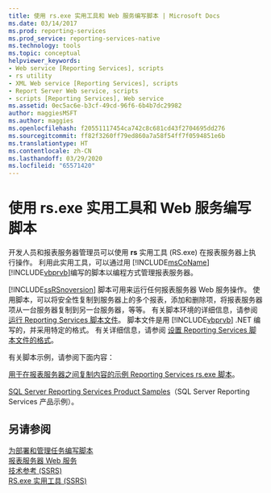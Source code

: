 ```yaml
---
title: 使用 rs.exe 实用工具和 Web 服务编写脚本 | Microsoft Docs
ms.date: 03/14/2017
ms.prod: reporting-services
ms.prod_service: reporting-services-native
ms.technology: tools
ms.topic: conceptual
helpviewer_keywords:
- Web service [Reporting Services], scripts
- rs utility
- XML Web service [Reporting Services], scripts
- Report Server Web service, scripts
- scripts [Reporting Services], Web service
ms.assetid: 0ec5ac6e-b3cf-49cd-96f6-6b4b7dc29982
author: maggiesMSFT
ms.author: maggies
ms.openlocfilehash: f20551117454ca742c8c681cd43f2704695dd276
ms.sourcegitcommit: ff82f3260ff79ed860a7a58f54ff7f0594851e6b
ms.translationtype: HT
ms.contentlocale: zh-CN
ms.lasthandoff: 03/29/2020
ms.locfileid: "65571420"
---
```

# <a name="script-with-the-rsexe-utility-and-the-web-service"></a>使用 rs.exe 实用工具和 Web 服务编写脚本
  开发人员和报表服务器管理员可以使用 **rs** 实用工具 (RS.exe) 在报表服务器上执行操作。 利用此实用工具，可以通过用 [!INCLUDE[msCoName](../../includes/msconame-md.md)] [!INCLUDE[vbprvb](../../includes/vbprvb-md.md)]编写的脚本以编程方式管理报表服务器。  
  
 [!INCLUDE[ssRSnoversion](../../includes/ssrsnoversion-md.md)] 脚本可用来运行任何报表服务器 Web 服务操作。 使用脚本，可以将安全性复制到服务器上的多个报表，添加和删除项，将报表服务器项从一台服务器复制到另一台服务器，等等。 有关脚本环境的详细信息，请参阅 [运行 Reporting Services 脚本文件](../../reporting-services/tools/run-a-reporting-services-script-file.md)。 脚本文件是用 [!INCLUDE[vbprvb](../../includes/vbprvb-md.md)] .NET 编写的，并采用特定的格式。 有关详细信息，请参阅 [设置 Reporting Services 脚本文件的格式](../../reporting-services/tools/format-a-reporting-services-script-file.md)。  
  
 有关脚本示例，请参阅下面内容：  
  
 [用于在报表服务器之间复制内容的示例 Reporting Services rs.exe 脚本](../../reporting-services/tools/sample-reporting-services-rs-exe-script-to-copy-content-between-report-servers.md)。  
  
 [SQL Server Reporting Services Product Samples](https://go.microsoft.com/fwlink/?LinkId=177889)（SQL Server Reporting Services 产品示例）。  
  
## <a name="see-also"></a>另请参阅  
 [为部署和管理任务编写脚本](../../reporting-services/tools/script-deployment-and-administrative-tasks.md)   
 [报表服务器 Web 服务](../../reporting-services/report-server-web-service/report-server-web-service.md)   
 [技术参考 (SSRS)](../../reporting-services/technical-reference-ssrs.md)   
 [RS.exe 实用工具 (SSRS)](../../reporting-services/tools/rs-exe-utility-ssrs.md)  
  
  
